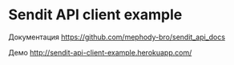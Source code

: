 # Sendit API client example

Документация https://github.com/mephody-bro/sendit_api_docs

Демо http://sendit-api-client-example.herokuapp.com/
